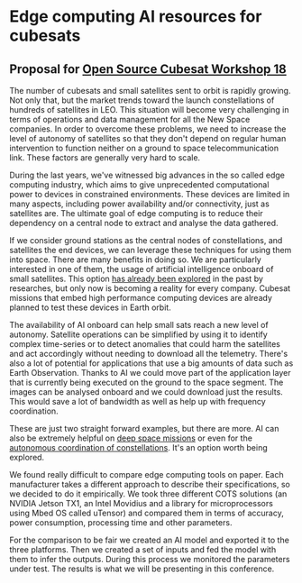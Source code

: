 # Edge computing AI resources for cubesats

## Proposal for [Open Source Cubesat Workshop 18](https://2018.oscw.space)

The number of cubesats and small satellites sent to orbit is rapidly growing. Not only that, but the market trends toward the launch constellations of hundreds of satellites in LEO. This situation will become very challenging in terms of operations and data management for all the New Space companies. In order to overcome these problems, we need to increase the level of autonomy of satellites so that they don't depend on regular human intervention to function neither on a ground to space telecommunication link. These factors are generally very hard to scale.

During the last years, we've witnessed big advances in the so called edge computing industry, which aims to give unprecedented computational power to devices in constrained environments. These devices are limited in many aspects, including power availability and/or connectivity, just as satellites are. The ultimate goal of edge computing is to reduce their dependency on a central node to extract and analyse the data gathered.

If we consider ground stations as the central nodes of constellations, and satellites the end devices, we can leverage these techniques for using them into space. There are many benefits in doing so. We are particularly interested in one of them, the usage of artificial intelligence onboard of small satellites. This option [has already been explored](https://pdfs.semanticscholar.org/92c0/2e88c6e3ce87967057118ef3319018e3e2fb.pdf) in the past by researches, but only now is becoming a reality for every company. Cubesat missions that embed high performance computing devices are already planned to test these devices in Earth orbit.

The availability of AI onboard can help small sats reach a new level of autonomy. Satellite operations can be simplified by using it to identify complex time-series or to detect anomalies that could harm the satellites and act accordingly without needing to download all the telemetry. There's also a lot of potential for applications that use a big amounts of data such as Earth Observation. Thanks to AI we could move part of the application layer that is currently being executed on the ground to the space segment. The images can be analysed onboard and we could download just the results. This would save a lot of bandwidth as well as help up with frequency coordination.

These are just two straight forward examples, but there are more. AI can also be extremely helpful on [deep space missions](https://www.jpl.nasa.gov/news/news.php?release=2018-090) or even for the [autonomous coordination of constellations](https://pdfs.semanticscholar.org/92c0/2e88c6e3ce87967057118ef3319018e3e2fb.pdf). It's an option worth being explored.

We found really difficult to compare edge computing tools on paper. Each manufacturer takes a different approach to describe their specifications, so we decided to do it empirically. We took three different COTS solutions (an NVIDIA Jetson TX1, an Intel Movidius and a library for microprocessors using Mbed OS called uTensor) and compared them in terms of accuracy, power consumption, processing time and other parameters.

For the comparison to be fair we created an AI model and exported it to the three platforms. Then we created a set of inputs and fed the model with them to infer the outputs. During this process we monitored the parameters under test. The results is what we will be presenting in this conference.

